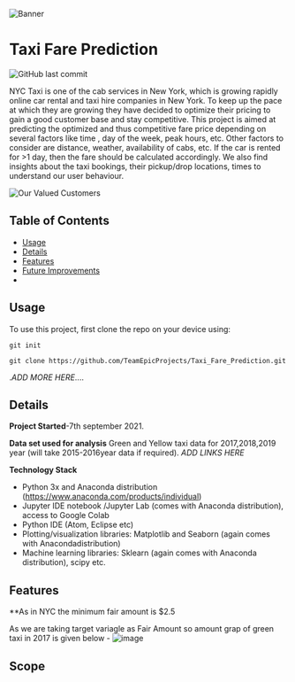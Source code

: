 ![Banner](imgs/banner.png)

# Taxi Fare Prediction


![GitHub last commit](https://img.shields.io/github/last-commit/TeamEpicProjects/Taxi_Fare_Prediction)

NYC Taxi is one of the cab services in New York, which is growing rapidly online car rental and taxi hire companies in New York. To keep up the pace at which they are growing they have decided to optimize their pricing to gain a good customer base and stay competitive. This project is aimed at predicting the optimized and thus competitive fare price depending on several factors like time , day of the week, peak hours, etc. Other factors to consider are distance, weather, availability of cabs, etc. If the car is rented for >1 day, then the fare should be calculated accordingly.
We also find insights about the taxi bookings, their pickup/drop locations, times to understand our user behaviour.

![Our Valued Customers](https://media.giphy.com/media/ueL1IQvGAY7ut1CLMy/giphy.gif)

## Table of Contents
- [Usage](#Usage)
- [Details](#Details)
- [Features](#Features)
- [Future Improvements](#Scope)
- 
## Usage
To use this project, first clone the repo on your device using:

```git init```

```git clone https://github.com/TeamEpicProjects/Taxi_Fare_Prediction.git```

.*ADD MORE HERE*....

## Details

**Project Started**-7th september 2021.

**Data set used for analysis**
Green and Yellow taxi data for 2017,2018,2019 year (will take 2015-2016year data if required). *ADD LINKS HERE*

**Technology Stack**
    
- Python 3x and Anaconda distribution (https://www.anaconda.com/products/individual)
- Jupyter IDE notebook /Jupyter Lab (comes with Anaconda distribution), access to Google Colab
- Python IDE (Atom, Eclipse etc)
- Plotting/visualization libraries: Matplotlib and Seaborn (again comes with Anacondadistribution)
- Machine learning libraries: Sklearn (again comes with Anaconda distribution), scipy etc.
    
## Features
**As in NYC the minimum fair amount is $2.5 

As we are taking target variagle as Fair Amount so amount grap of green taxi in 2017 is given below -
![image](https://user-images.githubusercontent.com/88528280/135269143-747bfc26-712b-401c-949e-baa6a5fe1058.png)


## Scope
